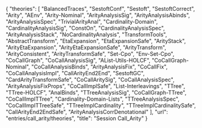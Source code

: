 {
    "theories": [
        "BalancedTraces",
        "SestoftConf",
        "Sestoft",
        "SestoftCorrect",
        "Arity",
        "AEnv",
        "Arity-Nominal",
        "ArityAnalysisSig",
        "ArityAnalysisAbinds",
        "ArityAnalysisSpec",
        "TrivialArityAnal",
        "Cardinality-Domain",
        "CardinalityAnalysisSig",
        "ConstOn",
        "CardinalityAnalysisSpec",
        "ArityAnalysisStack",
        "NoCardinalityAnalysis",
        "TransformTools",
        "AbstractTransform",
        "EtaExpansion",
        "EtaExpansionSafe",
        "ArityStack",
        "ArityEtaExpansion",
        "ArityEtaExpansionSafe",
        "ArityTransform",
        "ArityConsistent",
        "ArityTransformSafe",
        "Set-Cpo",
        "Env-Set-Cpo",
        "CoCallGraph",
        "CoCallAnalysisSig",
        "AList-Utils-HOLCF",
        "CoCallGraph-Nominal",
        "CoCallAnalysisBinds",
        "ArityAnalysisFix",
        "CoCallFix",
        "CoCallAnalysisImpl",
        "CallArityEnd2End",
        "SestoftGC",
        "CardArityTransformSafe",
        "CoCallAritySig",
        "CoCallAnalysisSpec",
        "ArityAnalysisFixProps",
        "CoCallImplSafe",
        "List-Interleavings",
        "TTree",
        "TTree-HOLCF",
        "AnalBinds",
        "TTreeAnalysisSig",
        "CoCallGraph-TTree",
        "CoCallImplTTree",
        "Cardinality-Domain-Lists",
        "TTreeAnalysisSpec",
        "CoCallImplTTreeSafe",
        "TTreeImplCardinality",
        "TTreeImplCardinalitySafe",
        "CallArityEnd2EndSafe",
        "ArityAnalysisCorrDenotational"
    ],
    "url": "entries/call_arity/theories",
    "title": "Session Call_Arity"
}